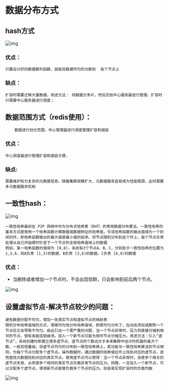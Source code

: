 # 数据分布方式

## hash方式

![img](https://cdn.nlark.com/yuque/0/2020/png/1474620/1590551699706-f2b4e66e-394c-47f4-bd0a-3038798a69b6.png)

### 优点：

```
只要设计好的数据散列函数，就能将数据均匀的分散到  各个节点上
```

### 缺点：

```
扩容时需要迁移大量数据，改进方法： 将数据分多片，然后交给中心服务器进行管理，扩容时只需要中心服务器进行调度；
```

## 数据范围方式（redis使用）： 

```
	数据进行划分范围，中心管理器进行调度管理扩容和缩容
```

### 优点：

```
中心调度器进行管理扩容和缩容方便，
```

### 缺点:

```
需要维护较为复杂的元数据信息。随着集群规模扩大，元数据服务容易成为性能瓶颈，此时需要多元数据服务机制
```





## 一致性hash：

![img](https://cdn.nlark.com/yuque/0/2020/png/1474620/1590551743473-0fd09fe8-cf29-4832-bbda-c24985132744.png)



```
一致性哈希最初在 P2P 网络中作为分布式哈希表（DHT）的常用数据分布算法。一致性哈希的基本方式是使用一个哈希函数计算数据或数据特征的哈希值，令该哈希函数的输出值域为一个封闭的环，即哈希函数输出的最大值是最小值的前序。将节点随机分布到这个环上，每个节点负责处理从自己开始顺时针至下一个节点的全部哈希值域上的数据
例如，某一哈希函数的值域为 [0,8)，系统有3个节点A、B、C，分别处于一致性哈希的位置为1,3,6，则A负责 [1,3)的数据，B负责 [3,6)的数据，C负责 [6,8)的数据
```

### 优点：

* 当删除或者增加一个节点时，不会出现惊群，只会影响到前后两个节点。

  







![img](https://pic4.zhimg.com/80/v2-0ce62cf40bcc5f980cafe285dafe0633_720w.jpg)

## 设置虚拟节点-解决节点较少的问题： 

```
避免数据分配不均匀，增加一张真实节点和虚拟节点的映射表
随机分布哈希值域的方式，很难均匀地分布哈希值域，即使均匀分布了，在动态添加或删除一个节点后又会导致不均匀。由此引出一个更严重的问题，当一个节点异常时，压力将直接分摊到相邻的节点，很有肯能连锁崩溃。加入一个新节点只能为相邻节点分摊压力。改进方法：引入“虚节点”。系统创建时即建立很多虚节点，虚节点的个数远大于未来集群中估计的机器的最大个数，一般百倍量级。将虚节点均匀的分布到一致性哈希换上，其功能与一致性哈希算法的节点相同，为每个节点分配多个虚节点。操作数据时，通过数据的哈希值在环上找到对应的虚节点，进而查找元数据找到对应的真实节点。使用虚节点可以使得：当一个节点异常时，会使多个相关的虚节点失效，从而使多个相邻的真实节点负载异常节点的压力。同理，一旦加入一个新节点，可以分配多个虚节点，使得新节点能够负载多个节点的压力。较容易实现扩容时的负载均衡
```



![img](https://pic1.zhimg.com/80/v2-5d9cdea01cb4b44162aa41980345e8ac_720w.jpg)



